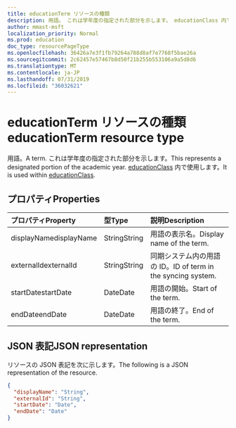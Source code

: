 ```yaml
---
title: educationTerm リソースの種類
description: 用語。 これは学年度の指定された部分を示します。 educationClass 内で使用します。
author: mmast-msft
localization_priority: Normal
ms.prod: education
doc_type: resourcePageType
ms.openlocfilehash: 36426a7e3f1fb79264a788d8af7e7768f5bae26a
ms.sourcegitcommit: 2c62457e57467b8d50f21b255b553106a9a5d8d6
ms.translationtype: MT
ms.contentlocale: ja-JP
ms.lasthandoff: 07/31/2019
ms.locfileid: "36032621"
---
```

# <a name="educationterm-resource-type"></a><span data-ttu-id="01522-105">educationTerm リソースの種類</span><span class="sxs-lookup"><span data-stu-id="01522-105">educationTerm resource type</span></span>

<span data-ttu-id="01522-106">用語。</span><span class="sxs-lookup"><span data-stu-id="01522-106">A term.</span></span> <span data-ttu-id="01522-107">これは学年度の指定された部分を示します。</span><span class="sxs-lookup"><span data-stu-id="01522-107">This represents a designated portion of the academic year.</span></span> <span data-ttu-id="01522-108">[educationClass](educationclass.md) 内で使用します。</span><span class="sxs-lookup"><span data-stu-id="01522-108">It is used within [educationClass](educationclass.md).</span></span>

## <a name="properties"></a><span data-ttu-id="01522-109">プロパティ</span><span class="sxs-lookup"><span data-stu-id="01522-109">Properties</span></span>
| <span data-ttu-id="01522-110">プロパティ</span><span class="sxs-lookup"><span data-stu-id="01522-110">Property</span></span>     | <span data-ttu-id="01522-111">型</span><span class="sxs-lookup"><span data-stu-id="01522-111">Type</span></span>   |<span data-ttu-id="01522-112">説明</span><span class="sxs-lookup"><span data-stu-id="01522-112">Description</span></span>|
|:---------------|:--------|:----------|
|<span data-ttu-id="01522-113">displayName</span><span class="sxs-lookup"><span data-stu-id="01522-113">displayName</span></span>| <span data-ttu-id="01522-114">String</span><span class="sxs-lookup"><span data-stu-id="01522-114">String</span></span>| <span data-ttu-id="01522-115">用語の表示名。</span><span class="sxs-lookup"><span data-stu-id="01522-115">Display name of the term.</span></span>| 
|<span data-ttu-id="01522-116">externalId</span><span class="sxs-lookup"><span data-stu-id="01522-116">externalId</span></span>|<span data-ttu-id="01522-117">String</span><span class="sxs-lookup"><span data-stu-id="01522-117">String</span></span>| <span data-ttu-id="01522-118">同期システム内の用語の ID。</span><span class="sxs-lookup"><span data-stu-id="01522-118">ID of term in the syncing system.</span></span>|
|<span data-ttu-id="01522-119">startDate</span><span class="sxs-lookup"><span data-stu-id="01522-119">startDate</span></span>|<span data-ttu-id="01522-120">Date</span><span class="sxs-lookup"><span data-stu-id="01522-120">Date</span></span>|<span data-ttu-id="01522-121">用語の開始。</span><span class="sxs-lookup"><span data-stu-id="01522-121">Start of the term.</span></span>|
|<span data-ttu-id="01522-122">endDate</span><span class="sxs-lookup"><span data-stu-id="01522-122">endDate</span></span>|<span data-ttu-id="01522-123">Date</span><span class="sxs-lookup"><span data-stu-id="01522-123">Date</span></span>|<span data-ttu-id="01522-124">用語の終了。</span><span class="sxs-lookup"><span data-stu-id="01522-124">End of the term.</span></span>|

## <a name="json-representation"></a><span data-ttu-id="01522-125">JSON 表記</span><span class="sxs-lookup"><span data-stu-id="01522-125">JSON representation</span></span>

<span data-ttu-id="01522-126">リソースの JSON 表記を次に示します。</span><span class="sxs-lookup"><span data-stu-id="01522-126">The following is a JSON representation of the resource.</span></span>

<!-- {
  "blockType": "resource",
  "optionalProperties": [

  ],
  "@odata.type": "microsoft.graph.educationTerm"
}-->

```json
{
  "displayName": "String",
  "externalId": "String",
  "startDate": "Date",
  "endDate": "Date"
}
```

<!-- uuid: 4e9d671f-3068-4e09-aba2-b39e81a0e452
2015-10-25 14:57:30 UTC -->
<!-- {
  "type": "#page.annotation",
  "description": "educationTerm resource",
  "keywords": "",
  "section": "documentation",
  "tocPath": ""
}-->
